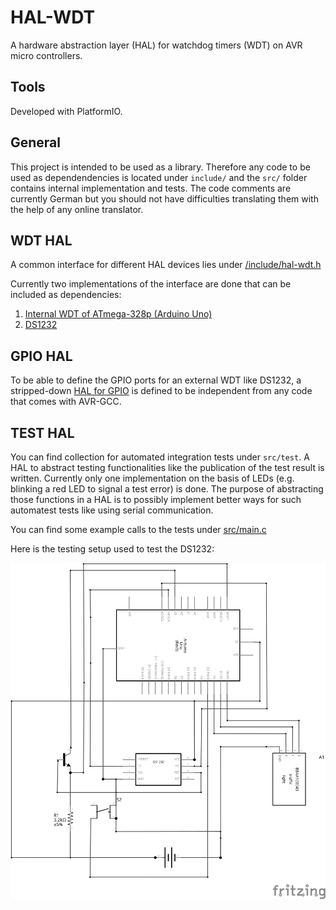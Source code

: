 # HAL-WDT

A hardware abstraction layer (HAL) for watchdog timers (WDT) on AVR micro controllers.

## Tools

Developed with PlatformIO.

## General

This project is intended to be used as a library. Therefore any code to be used as dependendencies is located under `include/` and the `src/` folder contains internal implementation and tests.
The code comments are currently German but you should not have difficulties translating them with the help of any online translator.

## WDT HAL

A common interface for different HAL devices lies under [/include/hal-wdt.h](/include/hal-wdt.h)

Currently two implementations of the interface are done that can be included as dependencies:

1. [Internal WDT of ATmega-328p (Arduino Uno)](include/hal-wdt-internal-atmega-328p.h)
2. [DS1232](include/hal-wdt-ds1232.h)

## GPIO HAL
To be able to define the GPIO ports for an external WDT like DS1232, a stripped-down [HAL for GPIO](include/hal-gpio-atmega-328p.h) is defined to be independent from any code that comes with AVR-GCC.

## TEST HAL
You can find collection for automated integration tests under `src/test`. A HAL to abstract testing functionalities like the publication of the test result is written. Currently only one implementation on the basis of LEDs (e.g. blinking a red LED to signal a test error) is done. The purpose of abstracting those functions in a HAL is to possibly implement better ways for such automatest tests like using serial communication. 

You can find some example calls to the tests under [src/main.c](src/main.c)

Here is the testing setup used to test the DS1232:

![the testing setup used to test the DS1232](test-circuit-ds1232.svg)
